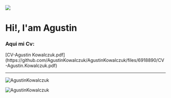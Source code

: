 
<!-- ### Hi there 👋 -->
<image src="https://i.imgur.com/F5cKGN4.png" ></image>
<h1> Hi!, I'am Agustin </h1>
<h3>Aqui mi Cv:</h3>[CV-Agustin Kowalczuk.pdf](https://github.com/AgustinKowalczuk/AgustinKowalczuk/files/6918890/CV-Agustin.Kowalczuk.pdf)
<hr/>
<!-- CountriesApp: https://homework-agustinkowalczuk.vercel.app/
<p>CountriesApp Es el proyecto individual el cual era una de las instancias finales de el bootcamp en #Henry</p> -->
<!-- 
**AgustinKowalczuk/AgustinKowalczuk** is a ✨ _special_ ✨ repository because its `README.md` (this file) appears on your GitHub profile.

Here are some ideas to get you started:

- 🔭 I’m currently working on ...
- 🌱 I’m currently learning ...
- 👯 I’m looking to collaborate on ...
- 🤔 I’m looking for help with ...
- 💬 Ask me about ...
- 📫 How to reach me: ...
- 😄 Pronouns: ...
- ⚡ Fun fact: ...
 -->

 
<!-- ### Hola 👋, Mi nombre es Agustin
#### Esto es un poco de lo que soy
![Esto es un poco de lo que soy]((https://user-images.githubusercontent.com/75805313/126954593-798bcf29-0a36-4ffe-82bf-28d67c865d88.png))

Soy un programador Full-Stack jr

Habilidades: SQL / REACT / JS / HTML / CSS / REDUX / NODEJS / EXPRESS

- 🔭 Estoy trabajando en this page. 

 -->

<div><p><img align="center" src="https://github-readme-stats.vercel.app/api/top-langs?username=AgustinKowalczuk&show_icons=true&theme=dark&locale=es&layout=compact" alt="AgustinKowalczuk" /></p></div>



<p>&nbsp;<img align="left" src="https://github-readme-stats.vercel.app/api?username=AgustinKowalczuk&count_private=true " alt="AgustinKowalczuk" /></p>

